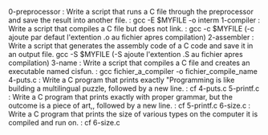 0-preprocessor : Write a script that runs a C file through the preprocessor and save the result into another file. : gcc -E $MYFILE -o interm
1-compiler : Write a script that compiles a C file but does not link. : gcc -c $MYFILE (-c ajoute par defaut l'extention .o au fichier apres compilation)
2-assembler : Write a script that generates the assembly code of a C code and save it in an output file. gcc -S $MYFILE (-S ajoute l'extention .S au fichier apres compilation)
3-name : Write a script that compiles a C file and creates an executable named cisfun. : gcc fichier_a_compiler -o fichier_compile_name
4-puts.c : Write a C program that prints exactly "Programming is like building a multilingual puzzle, followed by a new line. : cf 4-puts.c
5-printf.c : Write a C program that prints exactly with proper grammar, but the outcome is a piece of art,, followed by a new line. : cf 5-printf.c
6-size.c : Write a C program that prints the size of various types on the computer it is compiled and run on. : cf 6-size.c
